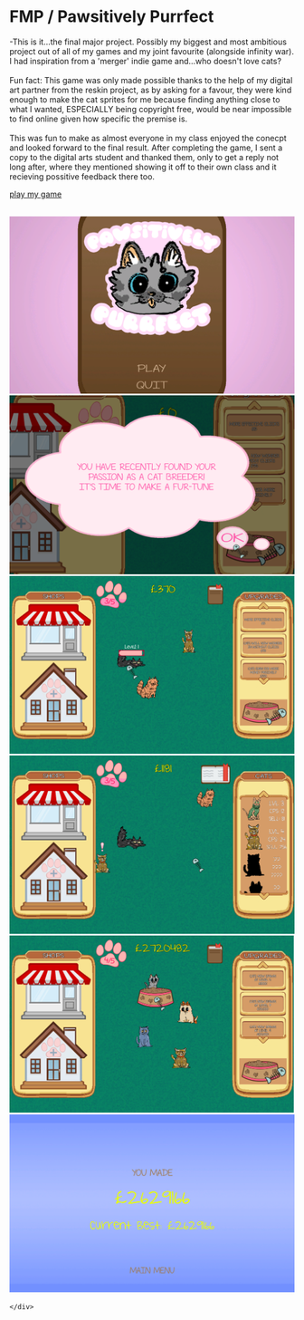 # FMP / Pawsitively Purrfect

-This is it...the final major project. Possibly my biggest and most ambitious project out of all of my games and my joint favourite (alongside infinity war). I had inspiration from a 'merger' indie game and...who doesn't love cats? 
<br>
<br>
Fun fact: This game was only made possible thanks to the help of my digital art partner from the reskin project, as by asking for a favour, they were kind enough to make the cat sprites for me because finding anything close to what I wanted, ESPECIALLY being copyright free, would be near impossible to find online given how specific the premise is.
<br>
<br>
This was fun to make as almost everyone in my class enjoyed the conecpt and looked forward to the final result. After completing the game, I sent a copy to the digital arts student and thanked them, only to get a reply not long after, where they mentioned showing it off to their own class and it recieving possitive feedback there too.

[play my game](https://tonystarkofwinterfell.github.io/finalPawsitiveBuild/.html)

<br>


<div>
    <a class="example-image-link" href="assets/Gallery/PPmenu.png" data-lightbox="example-set" data-title="the main menu">
        <img class="example-image" src="assets/Gallery/PPmenu.png" alt=""/>
  </a>
  <a class="example-image-link" href="assets/Gallery/PPtut.png" data-lightbox="example-set" data-title="tutorial text popup">
        <img class="example-image" src="assets/Gallery/PPtut.png" alt=""/>
  </a>
  <a class="example-image-link" href="assets/Gallery/PPscreen.png" data-lightbox="example-set" data-title="the main screen">
        <img class="example-image" src="assets/Gallery/PPscreen.png" alt=""/>
  </a>
  <a class="example-image-link" href="assets/Gallery/PPbook.png" data-lightbox="example-set" data-title="book that lists all cats and info as you progress">
        <img class="example-image" src="assets/Gallery/PPbook.png" alt=""/>
  </a>
  <a class="example-image-link" href="assets/Gallery/PPfood.png" data-lightbox="example-set" data-title="health mechanic">
        <img class="example-image" src="assets/Gallery/PPfood.png" alt=""/>
  </a>
  <a class="example-image-link" href="assets/Gallery/PPwin.png" data-lightbox="example-set" data-title="the win screen">
        <img class="example-image" src="assets/Gallery/PPwin.png" alt=""/>
  </a>


      
    </div>
